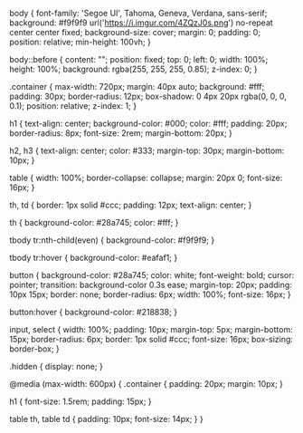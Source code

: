 body {
  font-family: 'Segoe UI', Tahoma, Geneva, Verdana, sans-serif;
  background: #f9f9f9 url('https://i.imgur.com/4ZQzJ0s.png') no-repeat center center fixed;
  background-size: cover;
  margin: 0;
  padding: 0;
  position: relative;
  min-height: 100vh;
}

body::before {
  content: "";
  position: fixed;
  top: 0;
  left: 0;
  width: 100%;
  height: 100%;
  background: rgba(255, 255, 255, 0.85);
  z-index: 0;
}

.container {
  max-width: 720px;
  margin: 40px auto;
  background: #fff;
  padding: 30px;
  border-radius: 12px;
  box-shadow: 0 4px 20px rgba(0, 0, 0, 0.1);
  position: relative;
  z-index: 1;
}

h1 {
  text-align: center;
  background-color: #000;
  color: #fff;
  padding: 20px;
  border-radius: 8px;
  font-size: 2rem;
  margin-bottom: 20px;
}

h2, h3 {
  text-align: center;
  color: #333;
  margin-top: 30px;
  margin-bottom: 10px;
}

table {
  width: 100%;
  border-collapse: collapse;
  margin: 20px 0;
  font-size: 16px;
}

th, td {
  border: 1px solid #ccc;
  padding: 12px;
  text-align: center;
}

th {
  background-color: #28a745;
  color: #fff;
}

tbody tr:nth-child(even) {
  background-color: #f9f9f9;
}

tbody tr:hover {
  background-color: #eafaf1;
}

button {
  background-color: #28a745;
  color: white;
  font-weight: bold;
  cursor: pointer;
  transition: background-color 0.3s ease;
  margin-top: 20px;
  padding: 10px 15px;
  border: none;
  border-radius: 6px;
  width: 100%;
  font-size: 16px;
}

button:hover {
  background-color: #218838;
}

input, select {
  width: 100%;
  padding: 10px;
  margin-top: 5px;
  margin-bottom: 15px;
  border-radius: 6px;
  border: 1px solid #ccc;
  font-size: 16px;
  box-sizing: border-box;
}

.hidden {
  display: none;
}

@media (max-width: 600px) {
  .container {
    padding: 20px;
    margin: 10px;
  }

  h1 {
    font-size: 1.5rem;
    padding: 15px;
  }

  table th, table td {
    padding: 10px;
    font-size: 14px;
  }
}

